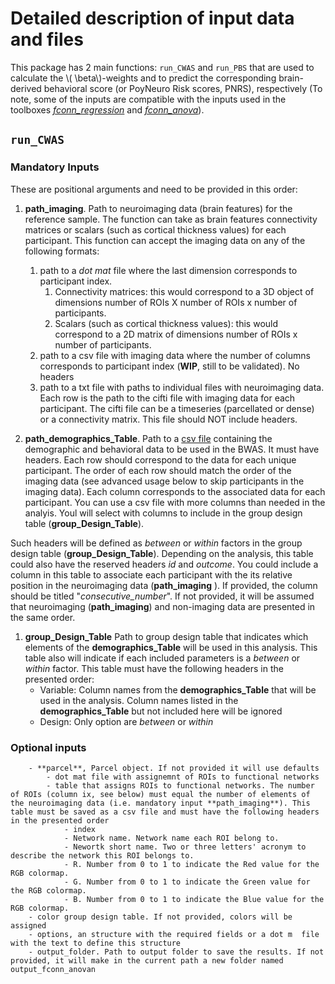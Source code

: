 <script type="text/javascript"
        src="https://cdnjs.cloudflare.com/ajax/libs/mathjax/2.7.0/MathJax.js?config=TeX-AMS_CHTML"></script>
# Detailed description of input data and files

This package has 2 main functions: `run_CWAS` and `run_PBS` that are used to calculate the \\( \beta\\)-weights and to predict the corresponding brain-derived behavioral score (or PoyNeuro Risk scores, PNRS), respectively (To note, some of the inputs are compatible with the inputs used in the toolboxes [*fconn_regression*](https://fconn-regression.readthedocs.io/en/latest/) and [*fconn_anova*](https://fconn-anova.readthedocs.io/en/latest/)).

## `run_CWAS`
### Mandatory Inputs 
These are positional arguments and need to be provided in this order:

1. **path_imaging**. Path to neuroimaging data (brain features) for the reference sample. The function can take as brain features connectivity matrices or scalars (such as cortical thickness values) for each participant. This function can accept the imaging data on any of the following formats:
    1. path to a *dot mat* file where the last dimension corresponds to participant index. 
        1. Connectivity matrices: this would correspond to a 3D object of dimensions number of ROIs X number of ROIs x number of participants.
        1. Scalars (such as cortical thickness values): this would correspond to a 2D matrix of dimensions number of ROIs x number of participants.
    1. path to a csv file with imaging data where the number of columns  corresponds to participant index (**WIP**, still to be validated). No headers
    1. path to a txt file with paths to individual files with neuroimaging data. Each row is the path to the cifti file with imaging data for each participant. The cifti file can be a timeseries (parcellated or dense) or a connectivity matrix. This file should NOT include headers.
        
1. **path_demographics_Table**. Path to a [csv file](https://en.wikipedia.org/wiki/Comma-separated_values) containing the demographic and behavioral data to be used in the BWAS. 
It must have headers. 
Each row should correspond to the data for each unique participant. 
The order of each row should match the order of the imaging data (see advanced usage below to skip participants in the imaging data).
Each column corresponds to the associated data for each participant.
You can use a csv file with more columns than needed in the analyis. 
Youl will select with columns to include in the group design table (**group_Design_Table**).

Such headers will be defined as *between* or *within* factors in the group design table (**group_Design_Table**). Depending on the analysis, this table could also have the reserved headers *id* and *outcome*. You could include a column in this table to associate each participant with the its relative position in the neuroimaging data (**path_imaging** ). If provided, the column should be titled "*consecutive_number*". If not provided, it will be assumed that neuroimaging (**path_imaging**) and non-imaging data are presented in the same order.
1. **group_Design_Table** Path to group design table that indicates which elements of the **demographics_Table** will be used in this analysis. This table also will indicate if each included parameters is a *between* or *within* factor. This table must have the following headers in the presented order:
    - Variable: Column names from the **demographics_Table** that will be used in the analysis. Column names listed in the **demographics_Table** but not included here will be ignored
    - Design: Only option are *between* or *within*

### Optional inputs
        - **parcel**, Parcel object. If not provided it will use defaults
            - dot mat file with assignemnt of ROIs to functional networks
            - table that assigns ROIs to functional networks. The number of ROIs (column ix, see below) must equal the number of elements of the neuroimaging data (i.e. mandatory input **path_imaging**). This table must be saved as a csv file and must have the following headers in the presented order
                - index
                - Network name. Network name each ROI belong to.
                - Newortk short name. Two or three letters' acronym to describe the network this ROI belongs to.
                - R. Number from 0 to 1 to indicate the Red value for the RGB colormap.
                - G. Number from 0 to 1 to indicate the Green value for the RGB colormap.
                - B. Number from 0 to 1 to indicate the Blue value for the RGB colormap.
        - color group design table. If not provided, colors will be assigned 
        - options, an structure with the required fields or a dot m  file with the text to define this structure
        - output_folder. Path to output folder to save the results. If not provided, it will make in the current path a new folder named output_fconn_anovan


